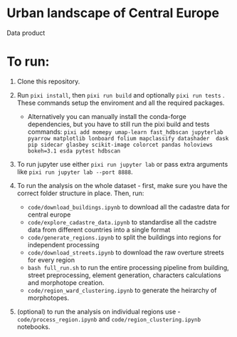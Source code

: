 # Urban landscape of Central Europe

Data product

# To run:

1. Clone this repository.

2. Run `pixi install`, then `pixi run build` and optionally `pixi run tests` . These commands setup the enviroment and all the required packages.

    - Alternatively you can manually install the conda-forge dependencies, but you have to still run the pixi build and tests commands:
           `pixi add momepy umap-learn fast_hdbscan jupyterlab pyarrow matplotlib lonboard folium mapclassify datashader  dask pip sidecar glasbey scikit-image colorcet pandas holoviews bokeh=3.1 esda pytest hdbscan`

4. To run jupyter use either `pixi run jupyter lab` or pass extra arguments like `pixi run jupyter lab --port 8888`.

5. To run the analysis on the whole dataset - first, make sure you have the correct folder structure in place. Then, run:

    - `code/download_buildings.ipynb` to download all the cadastre data for central europe
    - `code/explore_cadastre_data.ipynb` to standardise all the cadstre data from different countries into a single format
    - `code/generate_regions.ipynb` to split the buildings into regions for independent processing
    - `code/download_streets.ipynb` to download the raw overture streets for every region
    - `bash full_run.sh` to run the entire processing pipeline from building, street preprocessing, element generation, characters calculations and morphotope creation.
    - `code/region_ward_clustering.ipynb` to generate the heirarchy of morphotopes.

6. (optional) to run the analysis on individual regions use - `code/process_region.ipynb` and `code/region_clustering.ipynb` notebooks.
